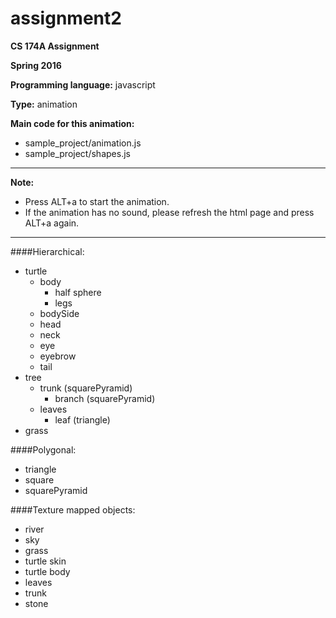 # assignment2

**CS 174A Assignment**

**Spring 2016**

**Programming language:** javascript  

**Type:** animation

**Main code for this animation:**
 - sample_project/animation.js
 - sample_project/shapes.js

---

**Note:**
 - Press ALT+a to start the animation.
 - If the animation has no sound, please refresh the html page and press ALT+a again.

---
####Hierarchical:
 - turtle
    - body
       - half sphere
       - legs
    - bodySide
    - head
    - neck
    - eye
    - eyebrow
    - tail
 - tree
    - trunk (squarePyramid)
       - branch (squarePyramid)
    - leaves
       - leaf (triangle)
 - grass


####Polygonal:
 - triangle
 - square
 - squarePyramid

####Texture mapped objects:
 - river
 - sky
 - grass
 - turtle skin
 - turtle body
 - leaves
 - trunk
 - stone
